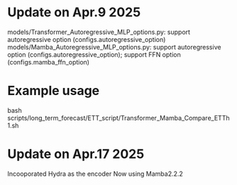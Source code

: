 # Update on Apr.9 2025
models/Transformer_Autoregressive_MLP_options.py: support autoregressive option (configs.autoregressive_option)
models/Mamba_Autoregressive_MLP_options.py: support autoregressive option (configs.autoregressive_option); support FFN option (configs.mamba_ffn_option)
# Example usage
bash scripts/long_term_forecast/ETT_script/Transformer_Mamba_Compare_ETTh1.sh 


# Update on Apr.17 2025
Incooporated Hydra as the encoder
Now using Mamba2.2.2
